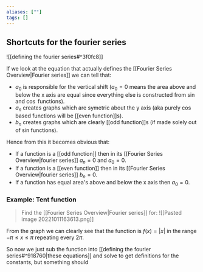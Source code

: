 ```yaml
---
aliases: [""]
tags: []
---
```


## Shortcuts for the fourier series

![[defining the fourier series#^3f0fc8]]

If we look at the equation that actually defines the [[Fourier Series Overview|Fourier series]] we can tell that:
- $a_{0}$ is responsible for the vertical shift ($a_{0}=0$ means the area above and below the x axis are equal since everything else is constructed from $\sin$ and $\cos$ functions).
- $a_{n}$ creates graphs which are symetric about the y axis (aka purely $\cos$ based functions will be [[even function]]s).
- $b_{n}$ creates graphs which are clearly [[odd function]]s (if made solely out of sin functions).

Hence from this it becomes obvious that:
- If a function is a [[odd function]] then in its [[Fourier Series Overview|fourier series]] $a_{n}=0$ and $a_{0}=0$.
- If a function is a [[even function]] then in its [[Fourier Series Overview|fourier series]] $b_{n}=0$.
- If a function has equal area's above and below the x axis then $a_{0}=0$.



### Example: Tent function

> Find the [[Fourier Series Overview|Fourier series]] for:
> ![[Pasted image 20221011163613.png]]

From the graph we can clearly see that the function is $f(x)=|x|$ in the range $-\pi\leq x \leq \pi$ repeating every $2\pi$. 

So now we just sub the function into [[defining the fourier series#^918760|these equations]] and solve to get definitions for the constants, but something should


